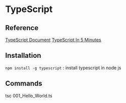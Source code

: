 # TypeScript

## Reference
[TypeScript Document](https://www.typescriptlang.org/docs/home.html)
[TypeScript In 5 Minutes](https://www.typescriptlang.org/docs/handbook/typescript-in-5-minutes.html)

## Installation
`npm install -g typescript`  : install typescript in node js  

## Commands
tsc 001_Hello_World.ts